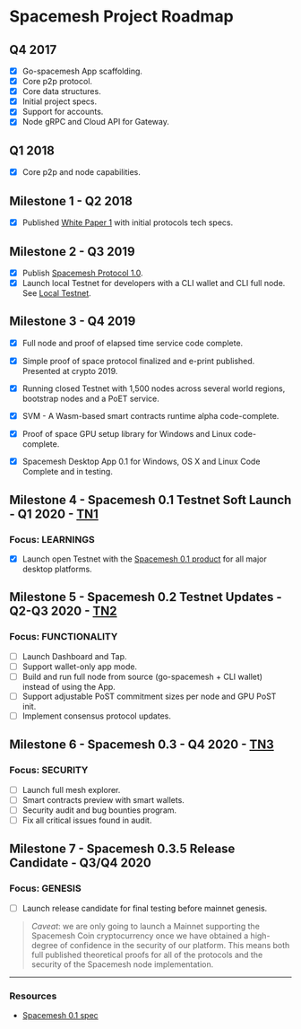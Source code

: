 # Spacemesh Project Roadmap

## Q4 2017
- [x] Go-spacemesh App scaffolding.
- [x] Core p2p protocol.
- [x] Core data structures.
- [x] Initial project specs.
- [x] Support for accounts.
- [x] Node gRPC and Cloud API for Gateway.

## Q1 2018
- [x] Core p2p and node capabilities.

## Milestone 1  - Q2 2018
- [x] Published [White Paper 1](https://spacemesh.io/whitepaper1/) with initial protocols tech specs.

## Milestone 2 - Q3 2019
- [x] Publish [Spacemesh Protocol 1.0](https://spacemesh.io/spacemesh-protocol-v1-0/).
- [x] Launch local Testnet for developers with a CLI wallet and CLI full node. See [Local Testnet](https://testnet.spacemesh.io/#/local).

## Milestone 3 - Q4 2019
- [x] Full node and proof of elapsed time service code complete.

- [x] Simple proof of space protocol finalized and e-print published. Presented at crypto 2019.

- [x] Running closed Testnet with 1,500 nodes across several world regions, bootstrap nodes and a PoET service.

- [x] SVM - A Wasm-based smart contracts runtime alpha code-complete.

- [x] Proof of space GPU setup library for Windows and Linux code-complete.

- [x] Spacemesh Desktop App 0.1 for Windows, OS X and Linux Code Complete and in testing.

## Milestone 4 - Spacemesh 0.1 Testnet Soft Launch - Q1 2020 - [TN1](https://github.com/spacemeshos/go-spacemesh/milestone/6)
### Focus: LEARNINGS
- [x] Launch open Testnet with the [Spacemesh 0.1 product](https://testnet.spacemesh.io) for all major desktop platforms.

## Milestone 5 - Spacemesh 0.2 Testnet Updates - Q2-Q3 2020 - [TN2](https://github.com/spacemeshos/go-spacemesh/milestone/9)
### Focus: FUNCTIONALITY
- [ ] Launch Dashboard and Tap.
- [ ] Support wallet-only app mode.
- [ ] Build and run full node from source (go-spacemesh + CLI wallet) instead of using the App.
- [ ] Support adjustable PoST commitment sizes per node and GPU PoST init.
- [ ] Implement consensus protocol updates.

## Milestone 6 - Spacemesh 0.3 - Q4 2020 - [TN3](https://github.com/spacemeshos/go-spacemesh/milestone/8)
### Focus: SECURITY
- [ ] Launch full mesh explorer.
- [ ] Smart contracts preview with smart wallets.
- [ ] Security audit and bug bounties program.
- [ ] Fix all critical issues found in audit.

## Milestone 7 - Spacemesh 0.3.5 Release Candidate - Q3/Q4 2020
### Focus: GENESIS
- [ ] Launch release candidate for final testing before mainnet genesis.

> *Caveat*: we are only going to launch a Mainnet supporting the Spacemesh Coin cryptocurrency once we have obtained a high-degree of confidence in the security of our platform. This means both full published theoretical proofs for all of the protocols and the security of the Spacemesh node implementation.

----

### Resources
- [Spacemesh 0.1 spec](https://github.com/spacemeshos/product/blob/master/spacemesh01.md)
